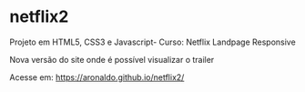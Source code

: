 # netflix2
Projeto em HTML5, CSS3 e Javascript- Curso: Netflix Landpage Responsive

Nova versão do site onde é possível visualizar o trailer

Acesse em: https://aronaldo.github.io/netflix2/
